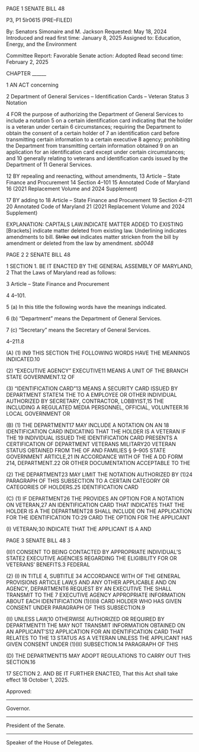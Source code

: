 PAGE 1
SENATE BILL 48

P3, P1 5lr0615
(PRE–FILED)

By: Senators Simonaire and M. Jackson
Requested: May 18, 2024
Introduced and read first time: January 8, 2025
Assigned to: Education, Energy, and the Environment

Committee Report: Favorable
Senate action: Adopted
Read second time: February 2, 2025

CHAPTER ______

1 AN ACT concerning

2 Department of General Services – Identification Cards – Veteran Status
3 Notation

4 FOR the purpose of authorizing the Department of General Services to include a notation
5 on a certain identification card indicating that the holder is a veteran under certain
6 circumstances; requiring the Department to obtain the consent of a certain holder of
7 an identification card before transmitting certain information to a certain executive
8 agency; prohibiting the Department from transmitting certain information obtained
9 on an application for an identification card except under certain circumstances; and
10 generally relating to veterans and identification cards issued by the Department of
11 General Services.

12 BY repealing and reenacting, without amendments,
13 Article – State Finance and Procurement
14 Section 4–101
15 Annotated Code of Maryland
16 (2021 Replacement Volume and 2024 Supplement)

17 BY adding to
18 Article – State Finance and Procurement
19 Section 4–211
20 Annotated Code of Maryland
21 (2021 Replacement Volume and 2024 Supplement)

EXPLANATION: CAPITALS LAW.INDICATE MATTER ADDED TO EXISTING
[Brackets] indicate matter deleted from existing law.
Underlining indicates amendments to bill.
~~Strike~~ ~~out~~ indicates matter stricken from the bill by amendment or deleted from the law by
amendment. *sb0048*

PAGE 2
2 SENATE BILL 48

1 SECTION 1. BE IT ENACTED BY THE GENERAL ASSEMBLY OF MARYLAND,
2 That the Laws of Maryland read as follows:

3 Article – State Finance and Procurement

4 4–101.

5 (a) In this title the following words have the meanings indicated.

6 (b) “Department” means the Department of General Services.

7 (c) “Secretary” means the Secretary of General Services.

4–211.8

(A) (1) IN9 THIS SECTION THE FOLLOWING WORDS HAVE THE MEANINGS
INDICATED.10

(2) “EXECUTIVE AGENCY” EXECUTIVE11 MEANS A UNIT OF THE
BRANCH STATE GOVERNMENT.12 OF

(3) “IDENTIFICATION CARD”13 MEANS A SECURITY CARD ISSUED BY
DEPARTMENT STATE14 THE TO A EMPLOYEE OR OTHER INDIVIDUAL AUTHORIZED BY
SECRETARY, CONTRACTOR, LOBBYIST,15 THE INCLUDING A REGULATED MEDIA
PERSONNEL, OFFICIAL, VOLUNTEER.16 LOCAL GOVERNMENT OR

(B) (1) THE DEPARTMENT17 MAY INCLUDE A NOTATION ON AN
18 IDENTIFICATION CARD INDICATING THAT THE HOLDER IS A VETERAN IF THE
19 INDIVIDUAL ISSUED THE IDENTIFICATION CARD PRESENTS A CERTIFICATION OF
DEPARTMENT VETERANS MILITARY20 VETERAN STATUS OBTAINED FROM THE OF AND
FAMILIES § 9–905 STATE GOVERNMENT ARTICLE,21 IN ACCORDANCE WITH OF THE A
DD FORM 214, DEPARTMENT.22 OR OTHER DOCUMENTATION ACCEPTABLE TO THE

(2) THE DEPARTMENT23 MAY LIMIT THE NOTATION AUTHORIZED BY
(1)24 PARAGRAPH OF THIS SUBSECTION TO A CERTAIN CATEGORY OR CATEGORIES OF
HOLDERS.25 IDENTIFICATION CARD

(C) (1) IF DEPARTMENT26 THE PROVIDES AN OPTION FOR A NOTATION ON
VETERAN,27 AN IDENTIFICATION CARD THAT INDICATES THAT THE HOLDER IS A THE
DEPARTMENT28 SHALL INCLUDE ON THE APPLICATION FOR THE IDENTIFICATION
TO:29 CARD THE OPTION FOR THE APPLICANT

(I) VETERAN;30 INDICATE THAT THE APPLICANT IS A AND

PAGE 3
SENATE BILL 48 3

(II)1 CONSENT TO BEING CONTACTED BY APPROPRIATE
INDIVIDUAL’S STATE2 EXECUTIVE AGENCIES REGARDING THE ELIGIBILITY FOR OR
VETERANS’ BENEFITS.3 FEDERAL

(2) (I) IN TITLE 4, SUBTITLE 34 ACCORDANCE WITH OF THE
GENERAL PROVISIONS ARTICLE LAW,5 AND ANY OTHER APPLICABLE AND ON
AGENCY, DEPARTMENT6 REQUEST BY AN EXECUTIVE THE SHALL TRANSMIT TO THE
7 EXECUTIVE AGENCY APPROPRIATE INFORMATION ABOUT EACH IDENTIFICATION
(1)(II)8 CARD HOLDER WHO HAS GIVEN CONSENT UNDER PARAGRAPH OF THIS
SUBSECTION.9

(II) UNLESS LAW,10 OTHERWISE AUTHORIZED OR REQUIRED BY
DEPARTMENT11 THE MAY NOT TRANSMIT INFORMATION OBTAINED ON AN
APPLICANT’S12 APPLICATION FOR AN IDENTIFICATION CARD THAT RELATES TO THE
13 STATUS AS A VETERAN UNLESS THE APPLICANT HAS GIVEN CONSENT UNDER
(1)(II) SUBSECTION.14 PARAGRAPH OF THIS

(D) THE DEPARTMENT15 MAY ADOPT REGULATIONS TO CARRY OUT THIS
SECTION.16

17 SECTION 2. AND BE IT FURTHER ENACTED, That this Act shall take effect
18 October 1, 2025.

Approved:

________________________________________________________________________________
Governor.

________________________________________________________________________________
President of the Senate.

________________________________________________________________________________
Speaker of the House of Delegates.